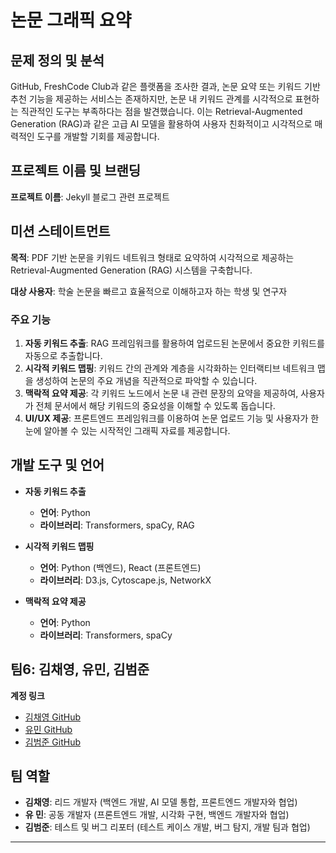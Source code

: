# 논문 그래픽 요약

## 문제 정의 및 분석
GitHub, FreshCode Club과 같은 플랫폼을 조사한 결과, 논문 요약 또는 키워드 기반 추천 기능을 제공하는 서비스는 존재하지만, 논문 내 키워드 관계를 시각적으로 표현하는 직관적인 도구는 부족하다는 점을 발견했습니다. 이는 Retrieval-Augmented Generation (RAG)과 같은 고급 AI 모델을 활용하여 사용자 친화적이고 시각적으로 매력적인 도구를 개발할 기회를 제공합니다.

## 프로젝트 이름 및 브랜딩
**프로젝트 이름**: Jekyll 블로그 관련 프로젝트

## 미션 스테이트먼트
**목적**: PDF 기반 논문을 키워드 네트워크 형태로 요약하여 시각적으로 제공하는 Retrieval-Augmented Generation (RAG) 시스템을 구축합니다.

**대상 사용자**: 학술 논문을 빠르고 효율적으로 이해하고자 하는 학생 및 연구자

### 주요 기능
1. **자동 키워드 추출**: RAG 프레임워크를 활용하여 업로드된 논문에서 중요한 키워드를 자동으로 추출합니다.
2. **시각적 키워드 맵핑**: 키워드 간의 관계와 계층을 시각화하는 인터랙티브 네트워크 맵을 생성하여 논문의 주요 개념을 직관적으로 파악할 수 있습니다.
3. **맥락적 요약 제공**: 각 키워드 노드에서 논문 내 관련 문장의 요약을 제공하여, 사용자가 전체 문서에서 해당 키워드의 중요성을 이해할 수 있도록 돕습니다.
4. **UI/UX 제공**: 프론트엔드 프레임워크를 이용하여 논문 업로드 기능 및 사용자가 한눈에 알아볼 수 있는 시작적인 그래픽 자료를 제공합니다. 

## 개발 도구 및 언어
- **자동 키워드 추출**
  - **언어**: Python
  - **라이브러리**: Transformers, spaCy, RAG

- **시각적 키워드 맵핑**
  - **언어**: Python (백엔드), React (프론트엔드)
  - **라이브러리**: D3.js, Cytoscape.js, NetworkX

- **맥락적 요약 제공**
  - **언어**: Python
  - **라이브러리**: Transformers, spaCy

## 팀6: 김채영, 유민, 김범준

**계정 링크**
- [김채영 GitHub](https://github.com/yoooousir)
- [유민 GitHub](https://github.com/tracer12)
- [김범준 GitHub](https://github.com/tigerjun5199)
## 팀 역할
- **김채영**: 리드 개발자 (백엔드 개발, AI 모델 통합, 프론트엔드 개발자와 협업)
- **유 민**: 공동 개발자 (프론트엔드 개발, 시각화 구현, 백엔드 개발자와 협업)
- **김범준**: 테스트 및 버그 리포터 (테스트 케이스 개발, 버그 탐지, 개발 팀과 협업)

---
